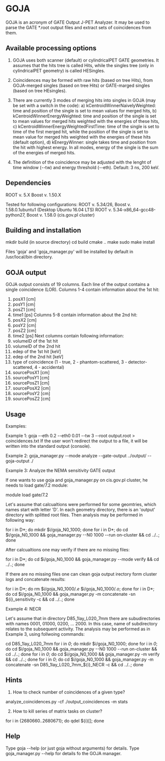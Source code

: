 # GOJA

GOJA is an acronym of GATE Output J-PET Analyzer. It may be used to
parse the GATE *.root output files and extract sets of coincidences
from them.

Available processing options
----------------------------

1) GOJA uses both scanner (default) or cylindricalPET GATE geometries. It assumes that the hits tree is called Hits, while the singles tree (only in cylindricalPET geometry) is called HESingles.

2) Coincidences may be formed with raw hits (based on tree Hits), from GOJA-merged singles (based on tree Hits) or GATE-marged singles (based on tree HEsingles).

3) There are currently 3 modes of merging hits into singles in GOJA (may be set with a switch in the code):
   a) kCentroidWinnerNaivelyWeighted: time and position of the single is set to mean values for merged hits,
   b) kCentroidWinnerEnergyWeighted: time and position of the single is set to mean values for merged hits weighted with the energies of these hits,
   c) kCentroidWinnerEnergyWeightedFirstTime: time of the single is set to time of the first merged hit, while the position of the single is set to mean value for merged hits weighted with the energies of these hits (default option),
   d) kEnergyWinner: single takes time and position from the hit with highest energy.
   In all modes, energy of the single is the sum of the energies of merged hits.

4) The definition of the coincidence may be adjusted with the lenght of time window (--tw) and energy threshold (--eth). Default: 3 ns, 200 keV.

Dependencies
------------

ROOT v. 5.X
Boost v. 1.50.X

Tested for following configurations:
 ROOT v. 5.34/26, Boost v. 1.58.0.1ubuntu1 (Desktop Ubuntu 16.04 LTS)
 ROOT v. 5.34-x86_64-gcc48-python27, Boost v. 1.58.0 (cis.gov.pl cluster)

Building and installation
-------------------------

mkdir build (in source directory)
cd build
cmake ..
make
sudo make install

Files 'goja' and 'goja_manager.py' will be installed by default in /usr/local/bin directory.

GOJA output
-----------

GOJA output consists of 19 columns. Each line of the output contains a single coincidence (LOR).
Columns 1-4 contain information about the 1st hit:
1) posX1 [cm]
2) posY1 [cm]
3) posZ1 [cm]
4) time1 [ps]
Columns 5-8 contain information about the 2nd hit:
5) posX2 [cm]
6) posY2 [cm]
7) posZ2 [cm]
8) time2 [ps]
Next columns contain following information:
9) volumeID of the 1st hit
10) volumeID of the 2nd hit
11) edep of the 1st hit [keV]
12) edep of the 2nd hit [keV]
13) type of coincidence (1 - true, 2 - phantom-scattered, 3 - detector-scattered, 4 - accidental)
14) sourcePosX1 [cm]
15) sourcePosY1 [cm]
16) sourcePosZ1 [cm]
17) sourcePosX2 [cm]
18) sourcePosY2 [cm]
19) sourcePosZ2 [cm]

Usage
-----

Examples:

Example 1:
goja --eth 0.2 --eth0 0.01 --tw 3 --root output.root > coincidences.txt
If the user won't redirect the output to a file, it will be written into the
standard output (console).

Example 2:
goja_manager.py --mode analyze --gate-output ../output/ --goja-output ./

Example 3: Analyze the NEMA sensitivity GATE output

If one wants to use goja and goja_manager.py on cis.gov.pl cluster, he needs to load gate/7.2 module:

  module load gate/7.2

Let's assume that calcualtions were performed for some geomtries, which names start with letter 'D'.
In each geometry directory, there is an 'output' directory with splitted root files. Then analysis
may be performed in following way:

  for i in D*; do mkdir $i/goja_N0_1000; done
  for i in D*; do cd $i/goja_N0_1000 && goja_manager.py --N0 1000 --run on-cluster && cd ../..; done

After calcualtions one may verify if there are no missing files:

  for i in D*; do cd $i/goja_N0_1000 && goja_manager.py --mode verify && cd ../..; done

If there are no missing files one can clean goja output irectory form cluster logs and concatenate results:

  for i in D*; do rm $i/goja_N0_1000/*.e* $i/goja_N0_1000/*.o*; done
  for i in D*; do cd $i/goja_N0_1000 && goja_manager.py -m concatenate -sn ${i}_sensitivity -c && cd ../..; done

Example 4: NECR

Let's assume that in directory D85_1lay_L020_7mm there are subudirectories with names 0001, 01000, 0200, ... 2000.
In this case, name of subdirectory relates to the subsequent activity.
The analysis may be performed as in Example 3, using follwoing commands:

  cd D85_1lay_L020_7mm
  for i in *0*; do mkdir $i/goja_N0_1000; done
  for i in *0*; do cd $i/goja_N0_1000 && goja_manager.py --N0 1000 --run on-cluster && cd ../..; done
  for i in *0*; do cd $i/goja_N0_1000 && goja_manager.py -m verify && cd ../..; done
  for i in *0*; do cd $i/goja_N0_1000 && goja_manager.py -m concatenate -sn D85_1lay_L020_7mm_${i}_NECR -c && cd ../..; done

Hints
-----

1) How to check number of coincidences of a given type?

  analyze_coincidences.py -cf ./output_coincidences -m stats

2) How to kill series of matrix tasks on cluster?

  for i in {2680660..2680671}; do qdel ${i}[]; done

Help
----

Type goja --help (or just goja without arguments) for details.
Type goja_manager.py --help for details fo the GOJA manager.
